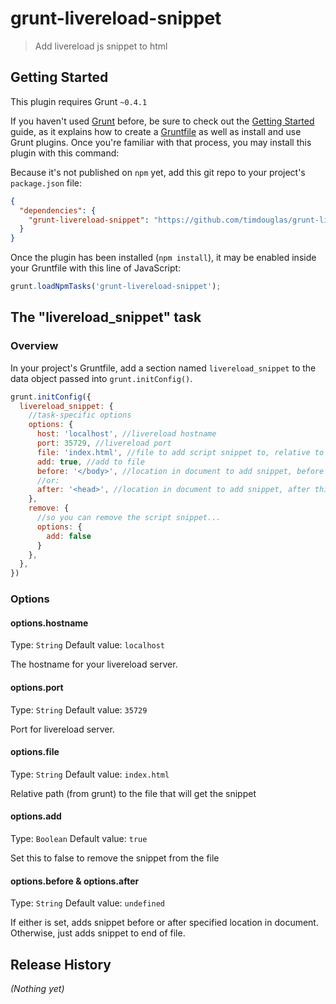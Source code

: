 # grunt-livereload-snippet

> Add livereload js snippet to html

## Getting Started
This plugin requires Grunt `~0.4.1`

If you haven't used [Grunt](http://gruntjs.com/) before, be sure to check out the [Getting Started](http://gruntjs.com/getting-started) guide, as it explains how to create a [Gruntfile](http://gruntjs.com/sample-gruntfile) as well as install and use Grunt plugins. Once you're familiar with that process, you may install this plugin with this command:

<!--
```shell
npm install grunt-livereload-snippet --save-dev
```
-->

Because it's not published on `npm` yet, add this git repo to your project's `package.json` file:

```json
{
  "dependencies": {
    "grunt-livereload-snippet": "https://github.com/timdouglas/grunt-livereload-snippet/tarball/master"
  }
}

```

Once the plugin has been installed (`npm install`), it may be enabled inside your Gruntfile with this line of JavaScript:

```js
grunt.loadNpmTasks('grunt-livereload-snippet');
```

## The "livereload_snippet" task

### Overview
In your project's Gruntfile, add a section named `livereload_snippet` to the data object passed into `grunt.initConfig()`.

```js
grunt.initConfig({
  livereload_snippet: {
    //task-specific options
    options: {
      host: 'localhost', //livereload hostname
      port: 35729, //livereload port
      file: 'index.html', //file to add script snippet to, relative to gruntfile
      add: true, //add to file
      before: '</body>', //location in document to add snippet, before this string
      //or:
      after: '<head>', //location in document to add snippet, after this string
    },
    remove: {
      //so you can remove the script snippet...
      options: {
        add: false
      }
    },
  },
})
```

### Options

#### options.hostname
Type: `String`
Default value: `localhost`

The hostname for your livereload server.

#### options.port
Type: `String`
Default value: `35729`

Port for livereload server.

#### options.file
Type: `String`
Default value: `index.html`

Relative path (from grunt) to the file that will get the snippet

#### options.add
Type: `Boolean`
Default value: `true`

Set this to false to remove the snippet from the file

#### options.before & options.after
Type: `String`
Default value: `undefined`

If either is set, adds snippet before or after specified location in document.
Otherwise, just adds snippet to end of file.

## Release History
_(Nothing yet)_
